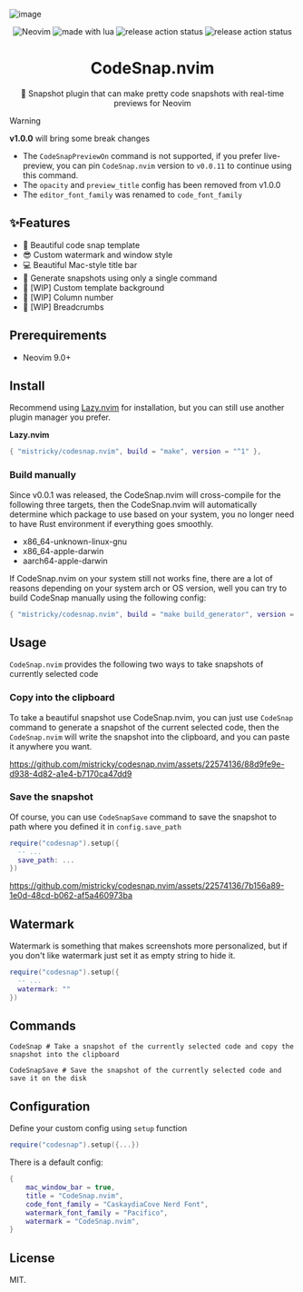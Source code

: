 ![image](https://github.com/mistricky/codesnap.nvim/assets/22574136/9c67eb33-a11c-4ce3-935d-3fb59ec5d015)


<p align="center">

<img src="https://img.shields.io/badge/Neovim-57A143?logo=neovim&logoColor=fff&style=for-the-badge" alt="Neovim" />

<img src="https://img.shields.io/badge/Made%20With%20Lua-2C2D72?logo=lua&logoColor=fff&style=for-the-badge" alt="made with lua" >

<img src="https://img.shields.io/github/actions/workflow/status/mistricky/codesnap.nvim/release.yml?style=for-the-badge&label=release" alt="release action status" />

<img src="https://img.shields.io/github/actions/workflow/status/mistricky/codesnap.nvim/lint.yml?style=for-the-badge&label=Lint" alt="release action status" />

</p>

<h1 align="center">CodeSnap.nvim</h1>
<p align="center">📸 Snapshot plugin that can make pretty code snapshots with real-time previews for Neovim</p>

> [!WARNING]  
> **v1.0.0** will bring some break changes
> - The `CodeSnapPreviewOn` command is not supported, if you prefer live-preview, you can pin `CodeSnap.nvim` version to `v0.0.11` to continue using this command.
> - The `opacity` and `preview_title` config has been removed from v1.0.0
> - The `editor_font_family` was renamed to `code_font_family`

## ✨Features
- 🤩 Beautiful code snap template
- 😎 Custom watermark and window style
- 💻 Beautiful Mac-style title bar
- 🤖 Generate snapshots using only a single command
- 👏 [WIP] Custom template background
- 🔢 [WIP] Column number
- 🍞 [WIP] Breadcrumbs

## Prerequirements
- Neovim 9.0+

## Install
Recommend using [Lazy.nvim](https://github.com/folke/lazy.nvim) for installation, but you can still use another plugin manager you prefer.

**Lazy.nvim**
```lua
{ "mistricky/codesnap.nvim", build = "make", version = "^1" },
```

### Build manually
Since v0.0.1 was released, the CodeSnap.nvim will cross-compile for the following three targets, then the CodeSnap.nvim will automatically determine which package to use based on your system, you no longer need to have Rust environment if everything goes smoothly.
- x86_64-unknown-linux-gnu
- x86_64-apple-darwin
- aarch64-apple-darwin

If CodeSnap.nvim on your system still not works fine, there are a lot of reasons depending on your system arch or OS version, well you can try to build CodeSnap manually using the following config:
```lua
{ "mistricky/codesnap.nvim", build = "make build_generator", version = "^1" },
```

## Usage 
`CodeSnap.nvim` provides the following two ways to take snapshots of currently selected code

### Copy into the clipboard
To take a beautiful snapshot use CodeSnap.nvim, you can just use `CodeSnap` command to generate a snapshot of the current selected code, then the `CodeSnap.nvim` will write the snapshot into the clipboard, and you can paste it anywhere you want.

https://github.com/mistricky/codesnap.nvim/assets/22574136/88d9fe9e-d938-4d82-a1e4-b7170ca47dd9


### Save the snapshot

Of course, you can use `CodeSnapSave` command to save the snapshot to path where you defined it in `config.save_path`
```lua
require("codesnap").setup({
  -- ...
  save_path: ...
})
```


https://github.com/mistricky/codesnap.nvim/assets/22574136/7b156a89-1e0d-48cd-b062-af5a460973ba


## Watermark
Watermark is something that makes screenshots more personalized, but if you don't like watermark just set it as empty string to hide it.
```lua
require("codesnap").setup({
  -- ...
  watermark: ""
})
```

## Commands
```shell
CodeSnap # Take a snapshot of the currently selected code and copy the snapshot into the clipboard

CodeSnapSave # Save the snapshot of the currently selected code and save it on the disk
```

## Configuration
Define your custom config using `setup` function
```lua
require("codesnap").setup({...})
```

There is a default config:
```lua
{
    mac_window_bar = true,
    title = "CodeSnap.nvim",
    code_font_family = "CaskaydiaCove Nerd Font",
    watermark_font_family = "Pacifico",
    watermark = "CodeSnap.nvim",
}
```

## License
MIT.
